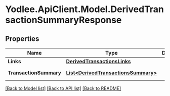 # Yodlee.ApiClient.Model.DerivedTransactionSummaryResponse

## Properties

Name | Type | Description | Notes
------------ | ------------- | ------------- | -------------
**Links** | [**DerivedTransactionsLinks**](DerivedTransactionsLinks.md) |  | [optional] 
**TransactionSummary** | [**List&lt;DerivedTransactionsSummary&gt;**](DerivedTransactionsSummary.md) |  | [optional] [readonly] 

[[Back to Model list]](../README.md#documentation-for-models) [[Back to API list]](../README.md#documentation-for-api-endpoints) [[Back to README]](../README.md)

